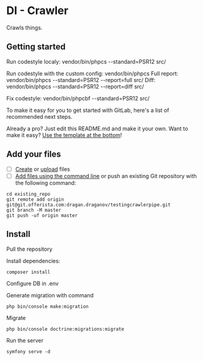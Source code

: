 # DI - Crawler
Crawls things.


## Getting started
Run codestyle localy: vendor/bin/phpcs --standard=PSR12 src/


Run codestyle with the custom config: vendor/bin/phpcs
Full report: vendor/bin/phpcs --standard=PSR12 --report=full src/
Diff: vendor/bin/phpcs --standard=PSR12 --report=diff src/

Fix codestyle: vendor/bin/phpcbf --standard=PSR12 src/

To make it easy for you to get started with GitLab, here's a list of recommended next steps.

Already a pro? Just edit this README.md and make it your own. Want to make it easy? [Use the template at the bottom](#editing-this-readme)!

## Add your files

- [ ] [Create](https://docs.gitlab.com/ee/user/project/repository/web_editor.html#create-a-file) or [upload](https://docs.gitlab.com/ee/user/project/repository/web_editor.html#upload-a-file) files
- [ ] [Add files using the command line](https://docs.gitlab.com/ee/gitlab-basics/add-file.html#add-a-file-using-the-command-line) or push an existing Git repository with the following command:

```
cd existing_repo
git remote add origin git@git.offerista.com:dragan.draganov/testingcrawlerpipe.git
git branch -M master
git push -uf origin master
```
## Install
Pull the repository

Install dependencies:
```
composer install
```

Configure DB in .env

Generate migration with command
```
php bin/console make:migration
```
Migrate
```
php bin/console doctrine:migrations:migrate
```
Run the server
```
symfony serve -d
```
